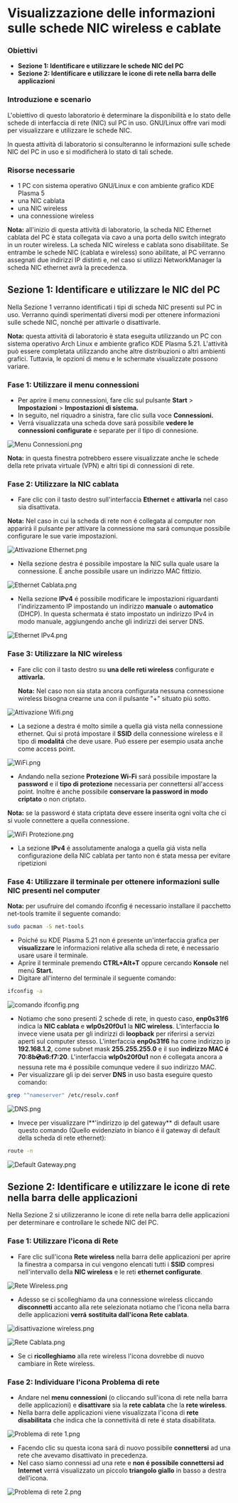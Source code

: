 # Visualizzazione delle informazioni sulle schede NIC wireless e cablate

### Obiettivi

* **Sezione 1: Identificare e utilizzare le schede NIC del PC**
* **Sezione 2: Identificare e utilizzare le icone di rete nella barra delle applicazioni**

### Introduzione e scenario

L'obiettivo di questo laboratorio è determinare la disponibilità e lo stato delle schede di interfaccia di rete (NIC) sul PC in uso. GNU/Linux offre vari modi per visualizzare e utilizzare le schede NIC.

In questa attività di laboratorio si consulteranno le informazioni sulle schede NIC del PC in uso e si modificherà lo stato di tali schede.

### Risorse necessarie

* 1 PC con sistema operativo GNU/Linux e con ambiente grafico KDE Plasma 5
* una NIC cablata
* una NIC wireless
* una connessione wireless

**Nota:** all'inizio di questa attività di laboratorio, la scheda NIC Ethernet cablata del PC è stata collegata via cavo a una porta dello switch integrato in un router wireless. La scheda NIC wireless e cablata sono disabilitate. Se entrambe le schede NIC (cablata e wireless) sono abilitate, al PC verranno assegnati due indirizzi IP distinti e, nel caso si utilizzi NetworkManager la scheda NIC ethernet avrà la precedenza.

## Sezione 1: Identificare e utilizzare le NIC del PC

Nella Sezione 1 verranno identificati i tipi di scheda NIC presenti sul PC in uso. Verranno quindi sperimentati diversi modi per ottenere informazioni sulle schede NIC, nonché per attivarle o disattivarle.

**Nota:** questa attività di laboratorio è stata eseguita utilizzando un PC con sistema operativo Arch Linux e ambiente grafico KDE Plasma 5.21. L'attività può essere completata utilizzando anche altre distribuzioni o altri ambienti grafici. Tuttavia, le opzioni di menu e le schermate visualizzate possono variare.

### Fase 1: Utilizzare il menu connessioni

* Per aprire il menu connessioni, fare clic sul pulsante **Start** > **Impostazioni** > **Impostazioni di sistema.**
* In seguito, nel riquadro a sinistra, fare clic sulla voce **Connessioni.**
* Verrá visualizzata una scheda dove sará possibile **vedere le connessioni configurate** e separate per il tipo di connesione.

![Menu Connessioni.png](Menu%20Connessioni.png?fileId=537002#mimetype=image%2Fpng&hasPreview=true)

**Nota:** in questa finestra potrebbero essere visualizzate anche le schede della rete privata virtuale (VPN) e altri tipi di connessioni di rete.

### Fase 2: Utilizzare la NIC cablata

* Fare clic con il tasto destro sull'interfaccia **Ethernet** e **attivarla** nel caso sia disattivata.

**Nota:** Nel caso in cui la scheda di rete non é collegata al computer non apparirá il pulsante per attivare la connessione ma sará comunque possibile configurare le sue varie impostazioni.

![Attivazione Ethernet.png](Attivazione%20Ethernet.png?fileId=537161#mimetype=image%2Fpng&hasPreview=true)

* Nella sezione destra é possibile impostare la NIC sulla quale usare la connessione. É anche possibile usare un indirizzo MAC fittizio.

![Ethernet Cablata.png](Ethernet%20Cablata.png?fileId=537251#mimetype=image%2Fpng&hasPreview=true)

* Nella sezione **IPv4** é possibile modificare le impostazioni riguardanti l'indirizzamento IP impostando un indirizzo **manuale** o **automatico** (DHCP). In questa schermata é stato impostato un indirizzo IPv4 in modo manuale, aggiungendo anche gli indirizzi dei server DNS.

![Ethernet IPv4.png](Ethernet%20IPv4.png?fileId=537181#mimetype=image%2Fpng&hasPreview=true)

### Fase 3: Utilizzare la NIC wireless

* Fare clic con il tasto destro su **una delle reti wireless** configurate e **attivarla.**

  **Nota:** Nel caso non sia stata ancora configurata nessuna connessione wireless bisogna crearne una con il pulsante "+" situato piú sotto.

![Attivazione Wifi.png](Attivazione%20Wifi.png?fileId=537295#mimetype=image%2Fpng&hasPreview=true)

* La sezione a destra é molto simile a quella giá vista nella connessione ethernet. Qui si protá impostare il **SSID** della connessione wireless e il tipo di **modalitá** che deve usare. Puó essere per esempio usata anche come access point.

![WiFi.png](WiFi.png?fileId=537277#mimetype=image%2Fpng&hasPreview=true)

* Andando nella sezione **Protezione Wi-Fi** sará possibile impostare la **password** e il **tipo di protezione** necessaria per connettersi all'access point. Inoltre é anche possibile **conservare la password in modo criptato** o non criptato.

**Nota:** se la password é stata criptata deve essere inserita ogni volta che ci si vuole connettere a quella connessione.

![WiFi Protezione.png](WiFi%20Protezione.png?fileId=537278#mimetype=image%2Fpng&hasPreview=true)

* La sezione **IPv4** é assolutamente analoga a quella giá vista nella configurazione della NIC cablata per tanto non é stata messa per evitare ripetizioni

### Fase 4: Utilizzare il terminale per ottenere informazioni sulle NIC presenti nel computer

**Nota:** per usufruire del comando ifconfig é necessario installare il pacchetto net-tools tramite il seguente comando:

```bash
sudo pacman -S net-tools
```

* Poiché su KDE Plasma 5.21 non é presente un'interfaccia grafica per **visualizzare** le informazioni relative alla scheda di rete, é necessario usare usare il terminale.
* Aprire il terminale premendo **CTRL+Alt+T** oppure cercando **Konsole** nel menú **Start.**
* Digitare all'interno del terminale il seguente comando:

```bash
ifconfig -a
```

![comando ifconfig.png](comando%20ifconfig.png?fileId=536871#mimetype=image%2Fpng&hasPreview=true)

* Notiamo che sono presenti 2 schede di rete, in questo caso, **enp0s31f6** indica la **NIC cablata** e **wlp0s20f0u1** la **NIC wireless**. L'interfaccia **lo** invece viene usata per gli indirizzi di **loopback** per riferirsi a servizi aperti sul computer stesso. L'interfaccia **enp0s31f6** ha come indirizzo ip **192.168.1.2**, come subnet mask **255.255.255.0** e il suo **indirizzo MAC é** **70:8b:cd:a6:f7:20**. L'interfaccia **wlp0s20f0u1** non é collegata ancora a nessuna rete ma é possibile comunque vedere il suo indirizzo MAC.
* Per visualizzare gli ip dei server **DNS** in uso basta eseguire questo comando:

```bash
grep "^nameserver" /etc/resolv.conf
```

![DNS.png](DNS.png?fileId=536948#mimetype=image%2Fpng&hasPreview=true)

* Invece per visualizzare l**'indirizzo ip del gateway** di default usare questo comando (Quello evidenziato in bianco é il gateway di default della scheda di rete ethernet):

```bash
route -n
```

![Default Gateway.png](Default%20Gateway.png?fileId=537428#mimetype=image%2Fpng&hasPreview=true)

## Sezione 2: Identificare e utilizzare le icone di rete nella barra delle applicazioni

Nella Sezione 2 si utilizzeranno le icone di rete nella barra delle applicazioni per determinare e controllare le schede NIC del PC.

### Fase 1: Utilizzare l'icona di Rete

* Fare clic sull'icona **Rete wireless** nella barra delle applicazioni per aprire la finestra a comparsa in cui vengono elencati tutti i **SSID** compresi nell'intervallo della **NIC wireless** e le reti **ethernet configurate**.

![Rete Wireless.png](Rete%20Wireless.png?fileId=537453#mimetype=image%2Fpng&hasPreview=true)

* Adesso se ci scolleghiamo da una connessione wireless cliccando **disconnetti** accanto alla rete selezionata notiamo che l'icona nella barra delle applicazioni **verrá** **sostituita dall'icona Rete cablata**.

![disattivazione wireless.png](disattivazione%20wireless.png?fileId=537452#mimetype=image%2Fpng&hasPreview=true)

![Rete Cablata.png](Rete%20Cablata.png?fileId=537454#mimetype=image%2Fpng&hasPreview=true)

* Se ci **ricolleghiamo** alla rete wireless l'icona dovrebbe di nuovo cambiare in Rete wireless.

### Fase 2: Individuare l'icona Problema di rete

* Andare nel **menu connessioni** (o cliccando sull'icona di rete nella barra delle applicazioni) e **disattivare** sia la **rete cablata** che la **rete wireless**.
* Nella barra delle applicazioni viene visualizzata l'icona di **rete disabilitata** che indica che la connettivitá di rete é stata disabilitata.

![Problema di rete 1.png](Problema%20di%20rete%201.png?fileId=537515#mimetype=image%2Fpng&hasPreview=true)

* Facendo clic su questa icona sará di nuovo possibile **connettersi** ad una rete che avevamo disattivato in precedenza.
* Nel caso siamo connessi ad una rete e **non é possibile connettersi ad Internet** verrá visualizzato un piccolo **triangolo giallo** in basso a destra dell'icona.

![Problema di rete 2.png](Problema%20di%20rete%202.png?fileId=537516#mimetype=image%2Fpng&hasPreview=true)
